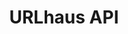 ---
title: URLhaus API
position_number: 1.6
type: post
description: URLhaus offers an API to both, receive (download) and submit malware URLs from the URLhaus database.
parameters:
  - name: url
    content: The URL you want to query URLhaus for
content_markdown: |-
  Beside the APIs documented on [URLhaus](https://urlhaus-api.abuse.ch/) that serves various feeds and lists, abuse.ch also offers a dedicated API that allows to gather information on a specific **URL**, **file hash** or **tag** from URLhaus through an automated way. It is also possible to retrieve a **payload** (malware sample) URLhaus has collected from malware URLs it tracks.
left_code_blocks:
  - code_block: |-
      $ Invoke-WebRequest -Uri 'https://urlhaus-api.abuse.ch/v1/url/' -Method POST -Body @{url='(url)'}
    title: Powershell
    language: bash
  - code_block: |-
      $ Invoke-WebRequest -Uri 'https://urlhaus-api.abuse.ch/v1/url/' -Method POST -Body @{url='http://sskymedia.com/VMYB-ht_JAQo-gi/INV/99401FORPO/20673114777/US/Outstanding-Invoices/'}
    title: Example
    language: bash
right_code_blocks:
  - code_block: |-
        {
          "query_status": "ok",
          "id": "105821",
          "urlhaus_reference": "https://urlhaus.abuse.ch/105821",
          "url": "http://sskymedia.com/VMYB-ht_JAQo-gi/INV/99401FORPO/20673114777/US/Outstanding-Invoices/",
          "url_status": "online",
          "hostname": "sskymedia.com",
          "date_added": "2019-01-19 01:33:26 UTC",
          "threat": "malware_download",
          "blacklist": {
            "spamhaus_dbl": "abused_legit_malware",
            "surbl": "listed",
          },
          "reporter": "Cryptolaemus1",
          "larted": true,
          "takedown_time_seconds": null,
          "tags": [
            "emotet",
            "epoch2",
            "heodo"
            ],
          "payloads": [
            {
              "firstseen": "2019-01-19",
              "filename": "5616769081079106.doc",
              "file_type": "doc",
              "response_size": "179664",
              "response_md5": "fedfa8ad9ee7846b88c5da79b32f6551",
              "response_sha256": "dc9f3b226bccb2f1fd4810cde541e5a10d59a1fe683f4a9462293b6ade8d8403",
              "urlhaus_download": "https://urlhaus.abuse.ch/v1/download/dc9f3b226bccb2f1fd4810cde541e5a10d59a1fe683f4a9462293b6ade8d8403/",
              "signature": null,
              "virustotal": {
                "result": "16 / 58",
                "percent": "27.59",
                "link": "https://www.virustotal.com/en/file/dc9f3b226bccb2f1fd4810cde541e5a10d59a1fe683f4a9462293b6ade8d8403/analysis/1547871259/"
              },
              "imphash": "4e4a95a7659118e966a42f4a73311fda",
              "ssdeep": "3072:+hcypCDJeA/9LH1sQx+YiSP2eiLe8/Gq2CeFUzJCfaDehYbAg9u/AJOOxxSEeXq1:LFZj1f+YiSP2Re8J2AehiQxOHSERtIgN",
              "tlsh": "1D340235A5E22807ED4F8479F75F8068BD4A8C96DE9DF244993C6A1A2077020C6F7F93"
            },
            {
              "firstseen": "2019-01-19",
              "filename": "ATT932454259403171471.doc",
              "file_type": "doc",
              "response_size": "174928",
              "response_md5": "12c8aec5766ac3e6f26f2505e2f4a8f2",
              "response_sha256": "01fa56184fcaa42b6ee1882787a34098c79898c182814774fd81dc18a6af0b00",
              "urlhaus_download": "https://urlhaus.abuse.ch/v1/download/01fa56184fcaa42b6ee1882787a34098c79898c182814774fd81dc18a6af0b00/",
              "signature": "Heodo",
              "virus_total": null,
              "imphash": "4e4a95a7659118e966a42f4a73311fda",
              "ssdeep": "3072:+hcypCDJeA/9LH1sQx+YiSP2eiLe8/Gq2CeFUzJCfaDehYbAg9u/AJOOxxSEeXq1:LFZj1f+YiSP2Re8J2AehiQxOHSERtIgN",
              "tlsh": "1D340235A5E22807ED4F8479F75F8068BD4A8C96DE9DF244993C6A1A2077020C6F7F93"
            }
          ]
        }
    title: Response
    language: json
---